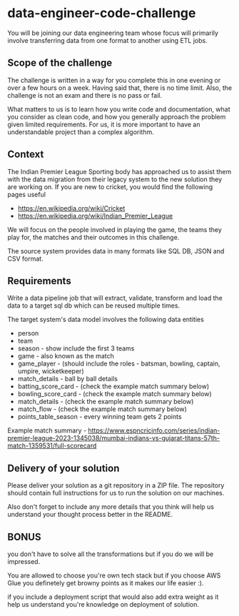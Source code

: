 # data-engineer-code-challenge

You will be joining our data engineering team whose focus will primarily involve transferring data from one format to another using ETL jobs.

## Scope of the challenge
The challenge is written in a way for you complete this in one evening or over a few hours on a week. Having said that, there is no time limit. Also, the challenge is not an exam and there is no pass or fail.

What matters to us is to learn how you write code and documentation, what you consider as clean code, and how you generally approach the problem given limited requirements. For us, it is more important to have an understandable project than a complex algorithm.

## Context
 The Indian Premier League Sporting body has approached us to assist them with the data migration from their legacy system to the new solution they are working on. If you are new to cricket, you would find the following pages useful
 * https://en.wikipedia.org/wiki/Cricket
 * https://en.wikipedia.org/wiki/Indian_Premier_League

We will focus on the people involved in playing the game, the teams they play for, the matches and their outcomes in this challenge.

The source system provides data in many formats like SQL DB, JSON and CSV format.

## Requirements
Write a data pipeline job that will extract, validate, transform and load the data to a target sql db which can be reused multiple times.

The target system's data model involves the following data entities
 * person
 * team
 * season                  - show include the first 3 teams
 * game                    - also known as the match
 * game_player             - (should include the roles - batsman, bowling, captain, umpire, wicketkeeper)
 * match_details           - ball by ball details
 * batting_score_card      - (check the example match summary below)
 * bowling_score_card      - (check the example match summary below)
 * match_details           - (check the example match summary below)
 * match_flow              - (check the example match summary below)
 * points_table_season     - every winning team gets 2 points


Example match summary - https://www.espncricinfo.com/series/indian-premier-league-2023-1345038/mumbai-indians-vs-gujarat-titans-57th-match-1359531/full-scorecard


## Delivery of your solution

Please deliver your solution as a git repository in a ZIP file. The repository should contain full instructions for us to run the solution on our machines.

Also don't forget to include any more details that you think will help us understand your thought process better in the README.

## BONUS

you don't have to solve all the transformations but if you do we will be impressed.

You are allowed to choose you're own tech stack but if you choose AWS Glue you definetely get browny points as it makes our life easier :).

if you include a deployment script that would also add extra weight as it help us understand you're knowledge on deployment of solution.
